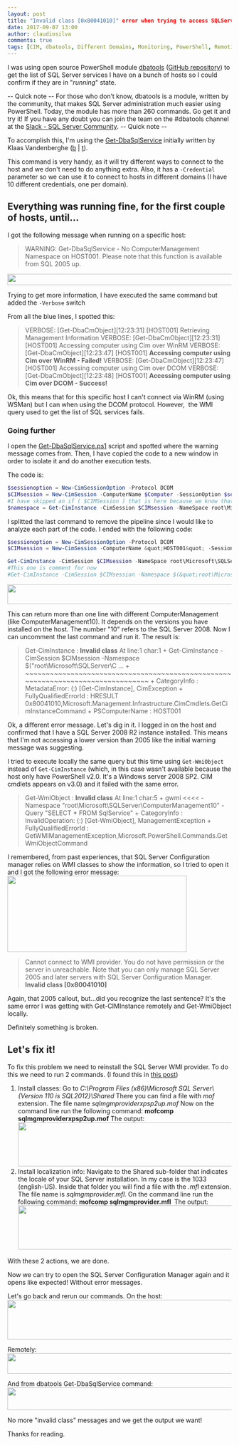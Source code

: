 ```yaml
---
layout: post
title: "Invalid class [0x80041010]" error when trying to access SQLServer's WMI classes
date: 2017-09-07 13:00
author: claudiosilva
comments: true
tags: [CIM, dbatools, Different Domains, Monitoring, PowerShell, Remoting, SQLServer, syndicated, WMI]
---
```

I was using open source PowerShell module <a href="http://dbatools.io" target="_blank" rel="noopener">dbatools</a> (<a href="https://github.com/sqlcollaborative/dbatools" target="_blank" rel="noopener">GitHub repository</a>) to get the list of SQL Server services I have on a bunch of hosts so I could confirm if they are in "<em>running</em>" state.

-- Quick note --
For those who don’t know, dbatools is a module, written by the community, that makes SQL Server administration much easier using PowerShell. Today, the module has more than 260 commands. Go get it and try it! If you have any doubt you can join the team on the #dbatools channel at the <a href="http://dbatools.io/slack" target="_blank" rel="noopener">Slack - SQL Server Community</a>.
-- Quick note --

To accomplish this, I'm using the <a href="https://dbatools.io/functions/get-dbasqlservice/" target="_blank" rel="noopener">Get-DbaSqlService</a> initially written by Klaas Vandenberghe (<a href="https://powerdba.eu/" target="_blank" rel="noopener">b</a> \| <a href="https://twitter.com/powerdbaklaas" target="_blank" rel="noopener">t</a>).

This command is very handy, as it will try different ways to connect to the host and we don't need to do anything extra. Also, it has a `-Credential` parameter so we can use it to connect to hosts in different domains (I have 10 different credentials, one per domain).

<h2>Everything was running fine, for the first couple of hosts, until...</h2>

I got the following message when running on a specific host:

<blockquote>WARNING: Get-DbaSqlService - No ComputerManagement Namespace on HOST001. Please note that this function is available from SQL 2005 up.</blockquote>

<a href="https://claudioessilva.github.io/img/2017/09/warning_get-dbasqlservice_2005.png"><img class="aligncenter wp-image-540 size-full" src="https://claudioessilva.github.io/img/2017/09/warning_get-dbasqlservice_2005.png" alt="" width="968" height="25" /></a>

Trying to get more information, I have executed the same command but added the `-Verbose` switch

From all the blue lines, I spotted this:

<blockquote>VERBOSE: [Get-DbaCmObject][12:23:31] [HOST001] Retrieving Management Information
VERBOSE: [Get-DbaCmObject][12:23:31] [HOST001] Accessing computer using Cim over WinRM
VERBOSE: [Get-DbaCmObject][12:23:47] [HOST001] <b>Accessing computer using Cim over WinRM - Failed!</b>
VERBOSE: [Get-DbaCmObject][12:23:47] [HOST001] Accessing computer using Cim over DCOM
VERBOSE: [Get-DbaCmObject][12:23:48] [HOST001]<b> Accessing computer using Cim over DCOM - Success!</b></blockquote>

Ok, this means that for this specific host I can't connect via WinRM (using WSMan) but I can when using the DCOM protocol. However,  the WMI query used to get the list of SQL services fails.

<h3>Going further</h3>

I open the <a href="https://github.com/sqlcollaborative/dbatools/blob/master/functions/Get-DbaSqlService.ps1" target="_blank" rel="noopener">Get-DbaSqlService.ps1</a> script and spotted where the warning message comes from. Then, I have copied the code to a new window in order to isolate it and do another execution tests.

The code is:

``` powershell
$sessionoption = New-CimSessionOption -Protocol DCOM
$CIMsession = New-CimSession -ComputerName $Computer -SessionOption $sessionoption -ErrorAction SilentlyContinue -Credential $Credential
#I have skipped an if ( $CIMSession ) that is here because we know that works.
$namespace = Get-CimInstance -CimSession $CIMsession -NameSpace root\Microsoft\SQLServer -ClassName &quot;__NAMESPACE&quot; -Filter &quot;Name Like 'ComputerManagement%'&quot; -ErrorAction SilentlyContinue |Where-Object {(Get-CimInstance -CimSession $CIMsession -Namespace $(&quot;root\Microsoft\SQLServer\&quot; + $_.Name) -Query &quot;SELECT * FROM SqlService&quot; -ErrorAction SilentlyContinue).count -gt 0}
```

I splitted the last command to remove the pipeline since I would like to analyze each part of the code. I ended with the following code:

``` powershell
$sessionoption = New-CimSessionOption -Protocol DCOM
$CIMsession = New-CimSession -ComputerName &quot;HOST001&quot; -SessionOption $sessionoption -ErrorAction Continue -Credential $Credentials -Verbose

Get-CimInstance -CimSession $CIMsession -NameSpace root\Microsoft\SQLServer -Query &quot;Select * FROM __NAMESPACE WHERE Name Like 'ComputerManagement%'&quot;
#This one is comment for now
#Get-CimInstance -CimSession $CIMsession -Namespace $(&quot;root\Microsoft\SQLServer\ComputerManagement10&quot;) -Query &quot;SELECT * FROM SqlService&quot;
```

<a href="https://claudioessilva.github.io/img/2017/09/output_select__namespace_computermanagement1.png"><img class="aligncenter wp-image-545 size-large" src="https://claudioessilva.github.io/img/2017/09/output_select__namespace_computermanagement1.png?w=656" alt="" width="656" height="44" /></a>

This can return more than one line with different ComputerManagement (like ComputerManagement10). It depends on the versions you have installed on the host. The number "10" refers to the SQL Server 2008.
Now I can uncomment the last command and run it. The result is:

<blockquote>Get-CimInstance : <strong>Invalid class</strong>
At line:1 char:1
+ Get-CimInstance -CimSession $CIMsession -Namespace $("root\Microsoft\SQLServer\C ...
+ ~~~~~~~~~~~~~~~~~~~~~~~~~~~~~~~~~~~~~~~~~~~~~~~~~~~~~~~~~~~~~~~~~~~~~~~~~~~~~~~~
+ CategoryInfo : MetadataError: (:) [Get-CimInstance], CimException
+ FullyQualifiedErrorId : HRESULT 0x80041010,Microsoft.Management.Infrastructure.CimCmdlets.GetCimInstanceCommand
+ PSComputerName : HOST001</blockquote>

Ok, a different error message. Let's dig in it. I logged in on the host and confirmed that I have a SQL Server 2008 R2 instance installed. This means that I'm not accessing a lower version than 2005 like the initial warning message was suggesting.

I tried to execute locally the same query but this time using `Get-WmiObject` instead of `Get-CimInstance` (which, in this case wasn't available because the host only have PowerShell v2.0. It's a Windows server 2008 SP2. CIM cmdlets appears on v3.0) and it failed with the same error.

<blockquote>Get-WmiObject : <strong>Invalid class</strong>
At line:1 char:5
+ gwmi &lt;&lt;&lt;&lt; -Namespace "root\Microsoft\SQLServer\ComputerManagement10" -Query "SELECT * FROM SqlService"
+ CategoryInfo : InvalidOperation: (:) [Get-WmiObject], ManagementException
+ FullyQualifiedErrorId : GetWMIManagementException,Microsoft.PowerShell.Commands.GetWmiObjectCommand</blockquote>

I remembered, from past experiences, that SQL Server Configuration manager relies on WMI classes to show the information, so I tried to open it and I got the following error message:
<img class="size-full wp-image-542 aligncenter" src="https://claudioessilva.github.io/img/2017/09/sqlserverconfigurationmanager_invalidclass_error.png" alt="" width="403" height="171" />

<blockquote>Cannot connect to WMI provider. You do not have permission or the server in unreachable. Note that you can only manage SQL Server 2005 and later servers with SQL Server Configuration Manager.
<strong>Invalid class [0x80041010]</strong></blockquote>

Again, that 2005 callout, but...did you recognize the last sentence? It's the same error I was getting with Get-CIMInstance remotely and Get-WmiObject locally.

Definitely something is broken.

<h2>Let's fix it!</h2>

To fix this problem we need to reinstall the SQL Server WMI provider. To do this we need to run 2 commands. (I found this in <a href="http://www.chongchonggou.com/g_852406064.html" target="_blank" rel="noopener">this post</a>)

<ol>
    <li>Install classes:
Go to <em>C:\Program Files (x86)\Microsoft SQL Server\{Version 110 is SQL2012}\Shared</em>
There you can find a file with <em>mof</em> extension. The file name <em>sqlmgmproviderxpsp2up.mof</em>
Now on the command line run the following command:
<strong>mofcomp sqlmgmproviderxpsp2up.mof</strong>
The output:
<a href="https://claudioessilva.github.io/img/2017/09/output_mofcomp_mof.png"><img class="aligncenter size-full wp-image-546" src="https://claudioessilva.github.io/img/2017/09/output_mofcomp_mof.png" alt="" width="642" height="99" /></a></li>
    <li>Install localization info:
Navigate to the Shared sub-folder that indicates the locale of your SQL Server installation. In my case is the 1033 (english-US).
Inside that folder you will find a file with the <em>.mfl</em> extension. The file name is <em>sqlmgmprovider.mfl.</em><strong> </strong>On the command line run the following command:
<strong>mofcomp sqlmgmprovider.mfl </strong>
The output:
<a href="https://claudioessilva.github.io/img/2017/09/output_mofcomp_mfl.png"><img class="aligncenter size-full wp-image-547" src="https://claudioessilva.github.io/img/2017/09/output_mofcomp_mfl.png" alt="" width="645" height="99" /></a></li>
</ol>

With these 2 actions, we are done.

Now we can try to open the SQL Server Configuration Manager again and it opens like expected! Without error messages.

Let's go back and rerun our commands.
On the host:
<a href="https://claudioessilva.github.io/img/2017/09/output_gwmi_locally_ok.png"><img class="aligncenter size-large wp-image-548" src="https://claudioessilva.github.io/img/2017/09/output_gwmi_locally_ok.png?w=656" alt="" width="656" height="89" /></a>

Remotely:
<a href="https://claudioessilva.github.io/img/2017/09/output_getciminstance_remotely_ok.png"><img class="aligncenter size-large wp-image-549" src="https://claudioessilva.github.io/img/2017/09/output_getciminstance_remotely_ok.png?w=656" alt="" width="656" height="46" /></a>

And from dbatools Get-DbaSqlService command:
<a href="https://claudioessilva.github.io/img/2017/09/output_get-dbasqlservice_ok.png"><img class="aligncenter size-large wp-image-550" src="https://claudioessilva.github.io/img/2017/09/output_get-dbasqlservice_ok.png?w=656" alt="" width="656" height="51" /></a>

No more "invalid class" messages and we get the output we want!

Thanks for reading.
